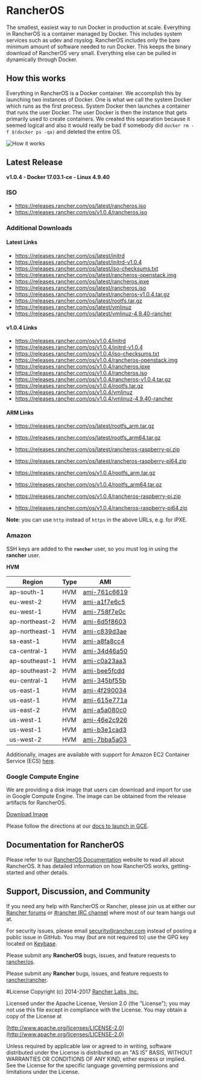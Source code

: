# RancherOS

The smallest, easiest way to run Docker in production at scale.  Everything in RancherOS is a container managed by Docker.  This includes system services such as udev and rsyslog.  RancherOS includes only the bare minimum amount of software needed to run Docker.  This keeps the binary download of RancherOS very small.  Everything else can be pulled in dynamically through Docker.

## How this works

Everything in RancherOS is a Docker container.  We accomplish this by launching two instances of
Docker.  One is what we call the system Docker which runs as the first process.  System Docker then launches
a container that runs the user Docker.  The user Docker is then the instance that gets primarily
used to create containers.  We created this separation because it seemed logical and also
it would really be bad if somebody did `docker rm -f $(docker ps -qa)` and deleted the entire OS.

![How it works](docs/rancheros.png "How it works")

## Latest Release

**v1.0.4 - Docker 17.03.1-ce - Linux 4.9.40**

### ISO

- https://releases.rancher.com/os/latest/rancheros.iso
- https://releases.rancher.com/os/v1.0.4/rancheros.iso

### Additional Downloads

#### Latest Links

* https://releases.rancher.com/os/latest/initrd
* https://releases.rancher.com/os/latest/initrd-v1.0.4
* https://releases.rancher.com/os/latest/iso-checksums.txt
* https://releases.rancher.com/os/latest/rancheros-openstack.img
* https://releases.rancher.com/os/latest/rancheros.ipxe
* https://releases.rancher.com/os/latest/rancheros.iso
* https://releases.rancher.com/os/latest/rancheros-v1.0.4.tar.gz
* https://releases.rancher.com/os/latest/rootfs.tar.gz
* https://releases.rancher.com/os/latest/vmlinuz
* https://releases.rancher.com/os/latest/vmlinuz-4.9.40-rancher

#### v1.0.4 Links

* https://releases.rancher.com/os/v1.0.4/initrd
* https://releases.rancher.com/os/v1.0.4/initrd-v1.0.4
* https://releases.rancher.com/os/v1.0.4/iso-checksums.txt
* https://releases.rancher.com/os/v1.0.4/rancheros-openstack.img
* https://releases.rancher.com/os/v1.0.4/rancheros.ipxe
* https://releases.rancher.com/os/v1.0.4/rancheros.iso
* https://releases.rancher.com/os/v1.0.4/rancheros-v1.0.4.tar.gz
* https://releases.rancher.com/os/v1.0.4/rootfs.tar.gz
* https://releases.rancher.com/os/v1.0.4/vmlinuz
* https://releases.rancher.com/os/v1.0.4/vmlinuz-4.9.40-rancher

#### ARM Links

* https://releases.rancher.com/os/latest/rootfs_arm.tar.gz
* https://releases.rancher.com/os/latest/rootfs_arm64.tar.gz
* https://releases.rancher.com/os/latest/rancheros-raspberry-pi.zip
* https://releases.rancher.com/os/latest/rancheros-raspberry-pi64.zip

* https://releases.rancher.com/os/v1.0.4/rootfs_arm.tar.gz
* https://releases.rancher.com/os/v1.0.4/rootfs_arm64.tar.gz
* https://releases.rancher.com/os/v1.0.4/rancheros-raspberry-pi.zip
* https://releases.rancher.com/os/v1.0.4/rancheros-raspberry-pi64.zip

**Note**: you can use `http` instead of `https` in the above URLs, e.g. for iPXE.

### Amazon

SSH keys are added to the **`rancher`** user, so you must log in using the **rancher** user.

**HVM**

Region | Type | AMI |
-------|------|------
ap-south-1 | HVM | [ami-761c6619](https://ap-south-1.console.aws.amazon.com/ec2/home?region=ap-south-1#launchInstanceWizard:ami=ami-761c6619)
eu-west-2 | HVM | [ami-a1f7e6c5](https://eu-west-2.console.aws.amazon.com/ec2/home?region=eu-west-2#launchInstanceWizard:ami=ami-a1f7e6c5)
eu-west-1 | HVM | [ami-758f7e0c](https://eu-west-1.console.aws.amazon.com/ec2/home?region=eu-west-1#launchInstanceWizard:ami=ami-758f7e0c)
ap-northeast-2 | HVM | [ami-6d5f8603](https://ap-northeast-2.console.aws.amazon.com/ec2/home?region=ap-northeast-2#launchInstanceWizard:ami=ami-6d5f8603)
ap-northeast-1 | HVM | [ami-c839d3ae](https://ap-northeast-1.console.aws.amazon.com/ec2/home?region=ap-northeast-1#launchInstanceWizard:ami=ami-c839d3ae)
sa-east-1 | HVM | [ami-a8fa8cc4](https://sa-east-1.console.aws.amazon.com/ec2/home?region=sa-east-1#launchInstanceWizard:ami=ami-a8fa8cc4)
ca-central-1 | HVM | [ami-34d46a50](https://ca-central-1.console.aws.amazon.com/ec2/home?region=ca-central-1#launchInstanceWizard:ami=ami-34d46a50)
ap-southeast-1 | HVM | [ami-c0a23aa3](https://ap-southeast-1.console.aws.amazon.com/ec2/home?region=ap-southeast-1#launchInstanceWizard:ami=ami-c0a23aa3)
ap-southeast-2 | HVM | [ami-bee5fcdd](https://ap-southeast-2.console.aws.amazon.com/ec2/home?region=ap-southeast-2#launchInstanceWizard:ami=ami-bee5fcdd)
eu-central-1 | HVM | [ami-345bf55b](https://eu-central-1.console.aws.amazon.com/ec2/home?region=eu-central-1#launchInstanceWizard:ami=ami-345bf55b)
us-east-1 | HVM | [ami-4f290034](https://us-east-1.console.aws.amazon.com/ec2/home?region=us-east-1#launchInstanceWizard:ami=ami-4f290034)
us-east-1 | HVM | [ami-615e771a](https://us-east-1.console.aws.amazon.com/ec2/home?region=us-east-1#launchInstanceWizard:ami=ami-615e771a)
us-east-2 | HVM | [ami-a5a080c0](https://us-east-2.console.aws.amazon.com/ec2/home?region=us-east-2#launchInstanceWizard:ami=ami-a5a080c0)
us-west-1 | HVM | [ami-46e2c926](https://us-west-1.console.aws.amazon.com/ec2/home?region=us-west-1#launchInstanceWizard:ami=ami-46e2c926)
us-west-1 | HVM | [ami-b3e1cad3](https://us-west-1.console.aws.amazon.com/ec2/home?region=us-west-1#launchInstanceWizard:ami=ami-b3e1cad3)
us-west-2 | HVM | [ami-7bba5a03](https://us-west-2.console.aws.amazon.com/ec2/home?region=us-west-2#launchInstanceWizard:ami=ami-7bba5a03)

Additionally, images are available with support for Amazon EC2 Container Service (ECS) [here](https://docs.rancher.com/os/amazon-ecs/#amazon-ecs-enabled-amis).

### Google Compute Engine

We are providing a disk image that users can download and import for use in Google Compute Engine. The image can be obtained from the release artifacts for RancherOS.

[Download Image](https://github.com/rancher/os/releases/download/v1.0.0/rancheros-v1.0.0.tar.gz)

Please follow the directions at our [docs to launch in GCE](http://docs.rancher.com/os/running-rancheros/cloud/gce/).

## Documentation for RancherOS

Please refer to our [RancherOS Documentation](http://docs.rancher.com/os/) website to read all about RancherOS. It has detailed information on how RancherOS works, getting-started and other details.

## Support, Discussion, and Community
If you need any help with RancherOS or Rancher, please join us at either our [Rancher forums](http://forums.rancher.com) or [#rancher IRC channel](http://webchat.freenode.net/?channels=rancher) where most of our team hangs out at.

For security issues, please email security@rancher.com instead of posting a public issue in GitHub.  You may (but are not required to) use the GPG key located on [Keybase](https://keybase.io/rancher).


Please submit any **RancherOS** bugs, issues, and feature requests to [rancher/os](//github.com/rancher/os/issues).

Please submit any **Rancher** bugs, issues, and feature requests to [rancher/rancher](//github.com/rancher/rancher/issues).

#License
Copyright (c) 2014-2017 [Rancher Labs, Inc.](http://rancher.com)

Licensed under the Apache License, Version 2.0 (the "License");
you may not use this file except in compliance with the License.
You may obtain a copy of the License at

[http://www.apache.org/licenses/LICENSE-2.0](http://www.apache.org/licenses/LICENSE-2.0)

Unless required by applicable law or agreed to in writing, software
distributed under the License is distributed on an "AS IS" BASIS,
WITHOUT WARRANTIES OR CONDITIONS OF ANY KIND, either express or implied.
See the License for the specific language governing permissions and
limitations under the License.
